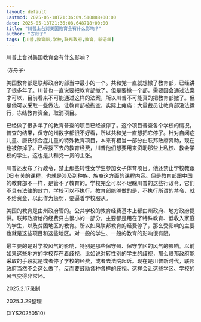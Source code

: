 ```yaml
---
layout: default
Lastmod: 2025-05-18T21:36:09.510888+00:00
date: 2025-05-18T21:36:08.648718+00:00
title: "川普上台对美国教育会有什么影响？"
author: "方舟子"
tags: [川普,教育部,学校,联邦政府,教育，新语丝]
---
```


川普上台对美国教育会有什么影响？

·方舟子·

美国教育部是联邦政府的部当中最小的一个。共和党一直就想撤了教育部，已经讲了很多年了。川普也一直说要把教育部撤了。但是要撤一个部，需要国会通过法案才可以，目前看来不可能通过这样的法案，所以川普不可能真的把教育部撤了。但是他可以采取一些做法，让教育部被掏空，实际上瘫痪：大量裁员让教育部没法运行，冻结教育资金，取消项目。

已经做了很多年了的教育普查的项目已经被停了。这个项目普查各个学校的情况，普查的结果，保守的州数字都很不好看，所以共和党一直想把它停了。针对自闭症儿童、唐氏综合症儿童的特殊教育项目，本来有相当一部分由联邦政府资助，现在也被停掉了。已经拨下去的教育经费，川普他们想要用来资助那些上私校、教会学校的学生。这也是共和党一贯的主张。

川普还发布了行政令，禁止那些转性女学生参加女子体育项目。他还禁止学校教跟DEI有关的课程，也就是涉及到种族、族裔这方面的课程内容。但是教育部跟中国的教育部不一样，是管不了教育的。学校完全可以不理睬川普的这些行政令，它们不具有法律的效力，学校可以不执行。教育部能够做的是，不执行所谓的禁令，就不给资金，以此作为惩罚，要逼着学校服从。

美国的教育是由州政府管的。公共学校的教育经费基本上都由州政府、地方政府提供。联邦政府给的经费只占很小的一部分，主要都是用在了特殊教育、低收入家庭的学生，以及贫困地区的教育。所以如果联邦教育的经费停了，那么受影响的主要也就是这些项目和这些地区。对一般的学生、一般的教育的影响很有限。

最主要的是对学校风气的影响，特别是那些保守州、保守学区的风气的影响。以前如果这些地方的学校存在着歧视，比如说对转性别的学生的歧视，那么联邦政府能采取的手段就是或者停了学校的经费，或者去法院起诉。现在是川普新时代，联邦政府当然不会这么做了，反而要鼓励各种各样的歧视。这样会让这些学区、学校的风气变得非常坏。

2025.2.17录制

2025.3.29整理

(XYS20250510)

